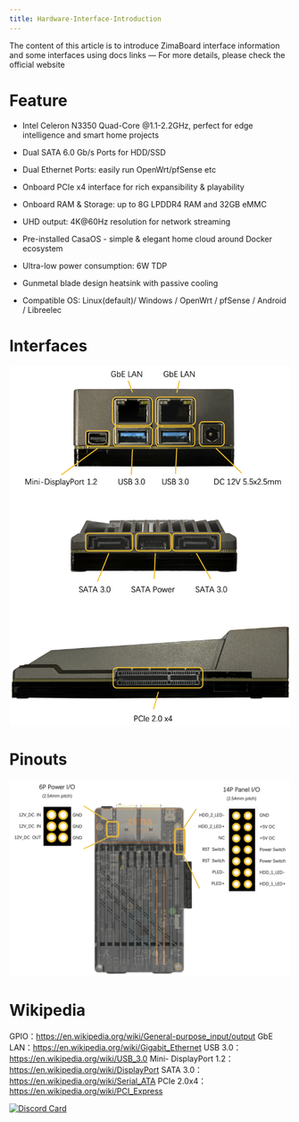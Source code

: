 ```yaml
---
title: Hardware-Interface-Introduction
---
```


The content of this article is to introduce ZimaBoard interface information and some interfaces using docs links — For more details, please check the official website

# Feature
- Intel Celeron N3350 Quad-Core @1.1-2.2GHz, perfect for edge intelligence and smart home projects

- Dual SATA 6.0 Gb/s Ports for HDD/SSD
 
- Dual Ethernet Ports: easily run OpenWrt/pfSense etc

- Onboard PCIe x4 interface for rich expansibility & playability
  
- Onboard RAM & Storage: up to 8G LPDDR4 RAM and 32GB eMMC
  
- UHD output: 4K@60Hz resolution for network streaming
   
- Pre-installed CasaOS - simple & elegant home cloud around Docker ecosystem 
  
- Ultra-low power consumption: 6W TDP 
   
- Gunmetal blade design heatsink with passive cooling
   
- Compatible OS: Linux(default)/ Windows / OpenWrt / pfSense / Android / Libreelec

# Interfaces

![Introduce ZimaBoard](\images/Hardware-Interface-Introduction-/hardware-interface-introduction.png)

# Pinouts

![Introduce ZimaBoard Pinouts](\images/Hardware-Interface-Introduction-/hardware-interface-introduction-pinouts.png )

# Wikipedia

GPIO：https://en.wikipedia.org/wiki/General-purpose_input/output
GbE LAN：https://en.wikipedia.org/wiki/Gigabit_Ethernet
USB 3.0：https://en.wikipedia.org/wiki/USB_3.0
Mini- DisplayPort 1.2：https://en.wikipedia.org/wiki/DisplayPort
SATA 3.0：https://en.wikipedia.org/wiki/Serial_ATA
PCIe 2.0x4：https://en.wikipedia.org/wiki/PCI_Express

[![Discord Card](https://discordapp.com/api/guilds/884667213326463016/widget.png?style=banner2)](https://discord.gg/knqAbbBbeX)